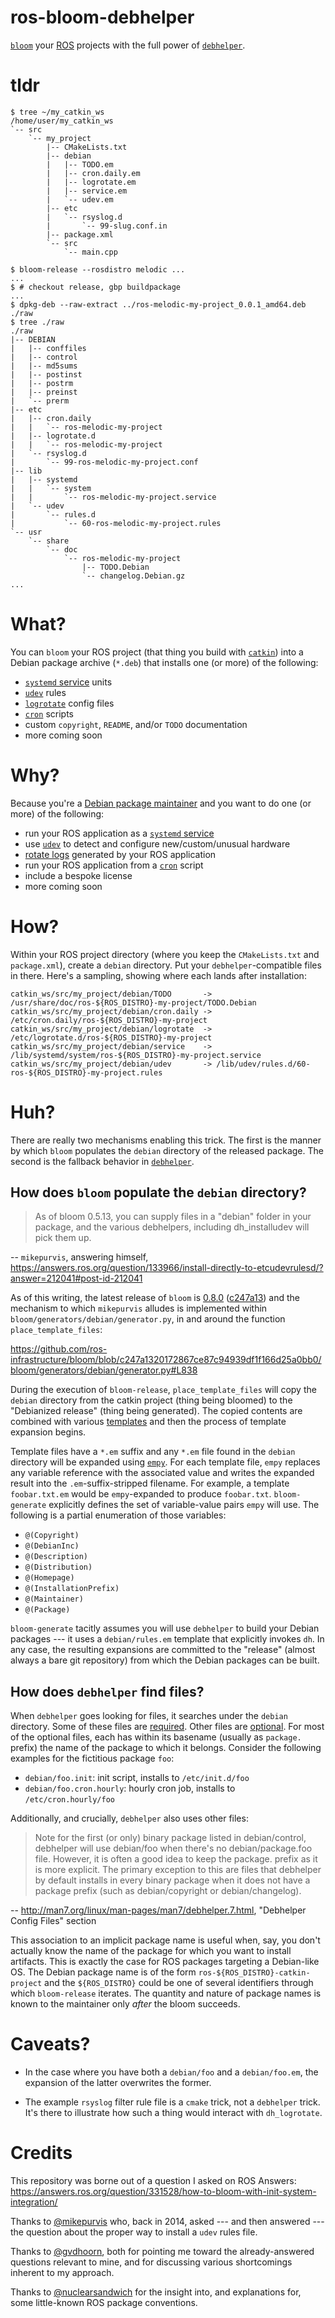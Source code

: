 ros-bloom-debhelper
===================

[`bloom`][bloom] your [ROS][ros] projects with the full power of
[`debhelper`][debhelper].

# tldr

    $ tree ~/my_catkin_ws
    /home/user/my_catkin_ws
    `-- src
        `-- my_project
            |-- CMakeLists.txt
            |-- debian
            |   |-- TODO.em
            |   |-- cron.daily.em
            |   |-- logrotate.em
            |   |-- service.em
            |   `-- udev.em
            |-- etc
            |   `-- rsyslog.d
            |       `-- 99-slug.conf.in
            |-- package.xml
            `-- src
                `-- main.cpp

    $ bloom-release --rosdistro melodic ...
    ...
    $ # checkout release, gbp buildpackage
    ...
    $ dpkg-deb --raw-extract ../ros-melodic-my-project_0.0.1_amd64.deb ./raw
    $ tree ./raw
    ./raw
    |-- DEBIAN
    |   |-- conffiles
    |   |-- control
    |   |-- md5sums
    |   |-- postinst
    |   |-- postrm
    |   |-- preinst
    |   `-- prerm
    |-- etc
    |   |-- cron.daily
    |   |   `-- ros-melodic-my-project
    |   |-- logrotate.d
    |   |   `-- ros-melodic-my-project
    |   `-- rsyslog.d
    |       `-- 99-ros-melodic-my-project.conf
    |-- lib
    |   |-- systemd
    |   |   `-- system
    |   |       `-- ros-melodic-my-project.service
    |   `-- udev
    |       `-- rules.d
    |           `-- 60-ros-melodic-my-project.rules
    `-- usr
        `-- share
            `-- doc
                `-- ros-melodic-my-project
                    |-- TODO.Debian
                    `-- changelog.Debian.gz
    ...

# What?

You can `bloom` your ROS project (that thing you build with [`catkin`][catkin])
into a Debian package archive (`*.deb`) that installs one (or more) of the
following:

* [`systemd` service][systemdservice] units
* [`udev`][udev] rules
* [`logrotate`][logrotate] config files
* [`cron`][cron] scripts
* custom `copyright`, `README`, and/or `TODO` documentation
* more coming soon

# Why?

Because you're a [Debian package maintainer][debmaintguide] and you want to do
one (or more) of the following:

* run your ROS application as a [`systemd` service][systemdservice]
* use [`udev`][udev] to detect and configure new/custom/unusual hardware
* [rotate logs][logrotate] generated by your ROS application
* run your ROS application from a [`cron`][cron] script
* include a bespoke license
* more coming soon

# How?

Within your ROS project directory (where you keep the `CMakeLists.txt` and
`package.xml`), create a `debian` directory. Put your `debhelper`-compatible
files in there. Here's a sampling, showing where each lands after installation:

    catkin_ws/src/my_project/debian/TODO       -> /usr/share/doc/ros-${ROS_DISTRO}-my-project/TODO.Debian
    catkin_ws/src/my_project/debian/cron.daily -> /etc/cron.daily/ros-${ROS_DISTRO}-my-project
    catkin_ws/src/my_project/debian/logrotate  -> /etc/logrotate.d/ros-${ROS_DISTRO}-my-project
    catkin_ws/src/my_project/debian/service    -> /lib/systemd/system/ros-${ROS_DISTRO}-my-project.service
    catkin_ws/src/my_project/debian/udev       -> /lib/udev/rules.d/60-ros-${ROS_DISTRO}-my-project.rules

# Huh?

There are really two mechanisms enabling this trick. The first is the manner by
which `bloom` populates the `debian` directory of the released package. The
second is the fallback behavior in [`debhelper`][debhelper].

## How does `bloom` populate the `debian` directory?

> As of bloom 0.5.13, you can supply files in a "debian" folder in your
> package, and the various debhelpers, including dh_installudev will pick them
> up.

-- `mikepurvis`, answering himself,
https://answers.ros.org/question/133966/install-directly-to-etcudevrulesd/?answer=212041#post-id-212041

As of this writing, the latest release of `bloom` is [0.8.0][bloom-0.8.0]
([c247a13](https://github.com/ros-infrastructure/bloom/commit/c247a1320172867ce87c94939df1f166d25a0bb0))
and the mechanism to which `mikepurvis` alludes is implemented within
`bloom/generators/debian/generator.py`, in and around the function
`place_template_files`:

https://github.com/ros-infrastructure/bloom/blob/c247a1320172867ce87c94939df1f166d25a0bb0/bloom/generators/debian/generator.py#L838

During the execution of `bloom-release`, `place_template_files` will copy the
`debian` directory from the catkin project (thing being bloomed) to the
"Debianized release" (thing being generated). The copied contents are combined
with various
[templates](https://github.com/ros-infrastructure/bloom/tree/master/bloom/generators/debian/templates)
and then the process of template expansion begins.

Template files have a `*.em` suffix and any `*.em` file found in the `debian`
directory will be expanded using [`empy`][empy]. For each template file, `empy`
replaces any variable reference with the associated value and writes the
expanded result into the `.em`-suffix-stripped filename. For example, a
template `foobar.txt.em` would be `empy`-expanded to produce
`foobar.txt`. `bloom-generate` explicitly defines the set of variable-value
pairs `empy` will use. The following is a partial enumeration of those
variables:

* `@(Copyright)`
* `@(DebianInc)`
* `@(Description)`
* `@(Distribution)`
* `@(Homepage)`
* `@(InstallationPrefix)`
* `@(Maintainer)`
* `@(Package)`

`bloom-generate` tacitly assumes you will use `debhelper` to build your Debian
packages --- it uses a `debian/rules.em` template that explicitly invokes
`dh`. In any case, the resulting expansions are committed to the "release"
(almost always a bare git repository) from which the Debian packages can be
built.

## How does `debhelper` find files?

When `debhelper` goes looking for files, it searches under the `debian`
directory. Some of these files are [required][dreq]. Other files are
[optional][dother]. For most of the optional files, each has within its
basename (usually as `package.` prefix) the name of the package to which it
belongs. Consider the following examples for the fictitious package `foo`:

* `debian/foo.init`: init script, installs to `/etc/init.d/foo`
* `debian/foo.cron.hourly`: hourly cron job, installs to `/etc/cron.hourly/foo`

[dreq]:https://www.debian.org/doc/manuals/maint-guide/dreq.en.html
[dother]:https://www.debian.org/doc/manuals/maint-guide/dother.en.html

Additionally, and crucially, `debhelper` also uses other files:

> Note for the first (or only) binary package listed in debian/control,
> debhelper will use debian/foo when there's no debian/package.foo
> file. However, it is often a good idea to keep the package. prefix as it is
> more explicit. The primary exception to this are files that debhelper by
> default installs in every binary package when it does not have a package
> prefix (such as debian/copyright or debian/changelog).

-- http://man7.org/linux/man-pages/man7/debhelper.7.html, "Debhelper Config Files" section

This association to an implicit package name is useful when, say, you don't
actually know the name of the package for which you want to install
artifacts. This is exactly the case for ROS packages targeting a Debian-like
OS. The Debian package name is of the form `ros-${ROS_DISTRO}-catkin-project`
and the `${ROS_DISTRO}` could be one of several identifiers through which
`bloom-release` iterates. The quantity and nature of package names is known to
the maintainer only _after_ the bloom succeeds.

# Caveats?

* In the case where you have both a `debian/foo` and a `debian/foo.em`, the
  expansion of the latter overwrites the former.
  
* The example `rsyslog` filter rule file is a `cmake` trick, not a `debhelper`
  trick. It's there to illustrate how such a thing would interact with
  `dh_logrotate`.

# Credits

This repository was borne out of a question I asked on ROS Answers:
https://answers.ros.org/question/331528/how-to-bloom-with-init-system-integration/

Thanks to [@mikepurvis][mikepurvis] who, back in 2014, asked --- and then
answered --- the question about the proper way to install a `udev` rules file.

Thanks to [@gvdhoorn][gvdhoorn], both for pointing me toward the
already-answered questions relevant to mine, and for discussing various
shortcomings inherent to my approach.

Thanks to [@nuclearsandwich][nuclearsandwich] for the insight into, and
explanations for, some little-known ROS package conventions.


[bloom-0.8.0]:https://github.com/ros-infrastructure/bloom/releases/tag/0.8.0
[bloom]:https://github.com/ros-infrastructure/bloom
[bloomgendeb]:https://github.com/ros-infrastructure/bloom/blob/master/bloom/generators/debian/generator.py
[catkin]:https://github.com/ros/catkin
[cron]:http://man7.org/linux/man-pages/man8/cron.8.html
[debhelper]:https://salsa.debian.org/debian/debhelper
[debmaintguide]:https://www.debian.org/doc/manuals/maint-guide/
[empy]:http://www.alcyone.com/software/empy/
[gvdhoorn]:https://answers.ros.org/users/5184/gvdhoorn/
[logrotate]:http://man7.org/linux/man-pages/man8/logrotate.8.html
[mikepurvis]:https://answers.ros.org/users/270/mikepurvis/
[nuclearsandwich]:https://answers.ros.org/users/30752/nuclearsandwich/
[ros]:https://www.ros.org/
[systemdservice]:https://www.freedesktop.org/software/systemd/man/systemd.service.html
[udev]:http://man7.org/linux/man-pages/man7/udev.7.html
